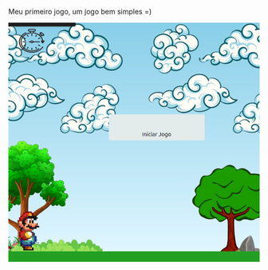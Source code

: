 Meu primeiro jogo, um jogo bem simples 
=)

[<img src=" ./jogo.png" alt="jogo.png">](https://jaqueline-gotardi.github.io/mario-jump/)
